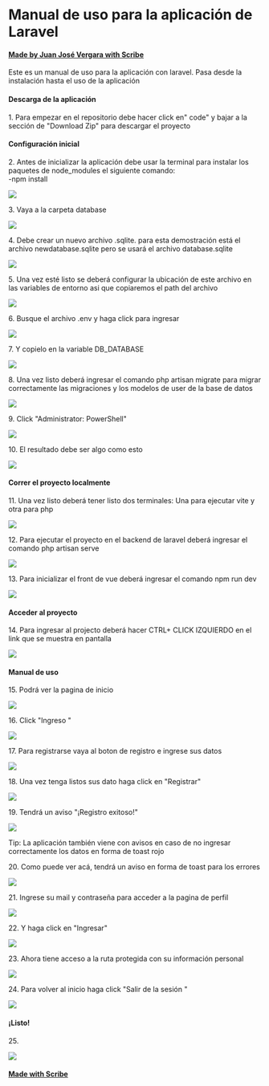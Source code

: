 # Manual de uso para la aplicación de Laravel
#### [Made by Juan José Vergara with Scribe](https://scribehow.com/shared/Manual_de_uso_para_la_aplicacin_de_Laravel__187hcoZiS-KkxE28yZYm5w)
Este es un manual de uso para la aplicación con laravel. Pasa desde la instalación hasta el uso de la aplicación

#### Descarga de la aplicación


1\. Para empezar en el repositorio debe hacer click en" code" y bajar a la sección de "Download Zip" para descargar el proyecto


#### Configuración inicial


2\. Antes de inicializar la aplicación debe usar la terminal para instalar los paquetes de node_modules el siguiente comando:\
-npm install

![](https://ajeuwbhvhr.cloudimg.io/colony-recorder.s3.amazonaws.com/files/2025-01-18/05eab97f-39cc-4d38-83b0-a9cdbf2126a0/user_cropped_screenshot.jpeg?tl_px=0,0&br_px=859,480&force_format=jpeg&q=100&width=860&wat_scale=76&wat=1&wat_opacity=1&wat_gravity=northwest&wat_url=https://colony-recorder.s3.amazonaws.com/images/watermarks/EC4899_standard.png&wat_pad=285,107)


3\. Vaya a la carpeta database

![](https://ajeuwbhvhr.cloudimg.io/colony-recorder.s3.amazonaws.com/files/2025-01-18/9af68fe7-1549-4abb-b634-70f0adf58fbd/ascreenshot.jpeg?tl_px=1060,0&br_px=1920,480&force_format=jpeg&q=100&width=860&wat_scale=76&wat=1&wat_opacity=1&wat_gravity=northwest&wat_url=https://colony-recorder.s3.amazonaws.com/images/watermarks/EC4899_standard.png&wat_pad=497,134)


4\. Debe crear un nuevo archivo .sqlite. para esta demostración está el archivo newdatabase.sqlite pero se usará el archivo database.sqlite

![](https://ajeuwbhvhr.cloudimg.io/colony-recorder.s3.amazonaws.com/files/2025-01-18/c969be65-f3bc-478f-9fd5-d99a203c161f/ascreenshot.jpeg?tl_px=1060,55&br_px=1920,536&force_format=jpeg&q=100&width=860&wat_scale=76&wat=1&wat_opacity=1&wat_gravity=northwest&wat_url=https://colony-recorder.s3.amazonaws.com/images/watermarks/EC4899_standard.png&wat_pad=513,212)


5\. Una vez esté listo se deberá configurar la ubicación de este archivo en las variables de entorno asi que copiaremos el path del archivo

![](https://ajeuwbhvhr.cloudimg.io/colony-recorder.s3.amazonaws.com/files/2025-01-18/8ffd303c-9cfb-4728-ae12-33047af69c9a/ascreenshot.jpeg?tl_px=1036,545&br_px=1896,1026&force_format=jpeg&q=100&width=860&wat_scale=76&wat=1&wat_opacity=1&wat_gravity=northwest&wat_url=https://colony-recorder.s3.amazonaws.com/images/watermarks/EC4899_standard.png&wat_pad=402,212)


6\. Busque el archivo .env y haga click para ingresar

![](https://ajeuwbhvhr.cloudimg.io/colony-recorder.s3.amazonaws.com/files/2025-01-18/790ada6e-8b12-4e27-b706-2388c85d8e92/ascreenshot.jpeg?tl_px=1060,599&br_px=1920,1080&force_format=jpeg&q=100&width=860&wat_scale=76&wat=1&wat_opacity=1&wat_gravity=northwest&wat_url=https://colony-recorder.s3.amazonaws.com/images/watermarks/EC4899_standard.png&wat_pad=552,246)


7\. Y copielo en la variable DB_DATABASE

![](https://ajeuwbhvhr.cloudimg.io/colony-recorder.s3.amazonaws.com/files/2025-01-18/1f0c67cd-5b88-432a-89a5-51b951930cbd/user_cropped_screenshot.jpeg?tl_px=14,19&br_px=874,500&force_format=jpeg&q=100&width=860&wat_scale=76&wat=1&wat_opacity=1&wat_gravity=northwest&wat_url=https://colony-recorder.s3.amazonaws.com/images/watermarks/EC4899_standard.png&wat_pad=99,361)


8\. Una vez listo deberá ingresar el comando php artisan migrate para migrar correctamente las migraciones y los modelos de user de la base de datos

![](https://ajeuwbhvhr.cloudimg.io/colony-recorder.s3.amazonaws.com/files/2025-01-18/aaac27da-d771-4253-9bb5-146d3b4a0db5/ascreenshot.jpeg?tl_px=0,599&br_px=859,1080&force_format=jpeg&q=100&width=860&wat_scale=76&wat=1&wat_opacity=1&wat_gravity=northwest&wat_url=https://colony-recorder.s3.amazonaws.com/images/watermarks/EC4899_standard.png&wat_pad=988,428)


9\. Click "Administrator: PowerShell"

![](https://ajeuwbhvhr.cloudimg.io/colony-recorder.s3.amazonaws.com/files/2025-01-18/fc0d7eaf-11ea-44dc-a217-2918fe1d1561/ascreenshot.jpeg?tl_px=609,436&br_px=1469,917&force_format=jpeg&q=100&width=860&wat_scale=76&wat=1&wat_opacity=1&wat_gravity=northwest&wat_url=https://colony-recorder.s3.amazonaws.com/images/watermarks/EC4899_standard.png&wat_pad=402,212)


10\. El resultado debe ser algo como esto

![](https://ajeuwbhvhr.cloudimg.io/colony-recorder.s3.amazonaws.com/files/2025-01-18/058e7638-e0b7-4fa5-b54d-ca07b3c4367e/user_cropped_screenshot.jpeg?tl_px=0,0&br_px=859,181&force_format=jpeg&q=100&width=860&wat_scale=76&wat=1&wat_opacity=1&wat_gravity=northwest&wat_url=https://colony-recorder.s3.amazonaws.com/images/watermarks/EC4899_standard.png&wat_pad=320,326)


#### Correr el proyecto localmente


11\. Una vez listo deberá tener listo dos terminales: Una para ejecutar vite y otra para php

![](https://ajeuwbhvhr.cloudimg.io/colony-recorder.s3.amazonaws.com/files/2025-01-18/1f091149-d2e9-43b6-8a58-b74d302f3cbb/ascreenshot.jpeg?tl_px=918,496&br_px=1778,977&force_format=jpeg&q=100&width=860&wat_scale=76&wat=1&wat_opacity=1&wat_gravity=northwest&wat_url=https://colony-recorder.s3.amazonaws.com/images/watermarks/EC4899_standard.png&wat_pad=402,212)


12\. Para ejecutar el proyecto en el backend de laravel deberá ingresar el comando php artisan serve

![](https://ajeuwbhvhr.cloudimg.io/colony-recorder.s3.amazonaws.com/files/2025-01-18/dce65178-c74f-4633-9f5a-521cad152dab/ascreenshot.jpeg?tl_px=0,599&br_px=859,1080&force_format=jpeg&q=100&width=860&wat_scale=76&wat=1&wat_opacity=1&wat_gravity=northwest&wat_url=https://colony-recorder.s3.amazonaws.com/images/watermarks/EC4899_standard.png&wat_pad=1352,123)


13\. Para inicializar el front de vue deberá ingresar el comando npm run dev

![](https://ajeuwbhvhr.cloudimg.io/colony-recorder.s3.amazonaws.com/files/2025-01-18/d43674b5-a6ea-49b9-b96f-202dc257e79d/ascreenshot.jpeg?tl_px=0,599&br_px=859,1080&force_format=jpeg&q=100&width=860&wat_scale=76&wat=1&wat_opacity=1&wat_gravity=northwest&wat_url=https://colony-recorder.s3.amazonaws.com/images/watermarks/EC4899_standard.png&wat_pad=1339,110)


#### Acceder al proyecto


14\. Para ingresar al projecto deberá hacer CTRL+ CLICK IZQUIERDO en el link que se muestra en pantalla

![](https://ajeuwbhvhr.cloudimg.io/colony-recorder.s3.amazonaws.com/files/2025-01-18/2fd38544-4aee-4028-977f-a13571c3500a/ascreenshot.jpeg?tl_px=0,599&br_px=859,1080&force_format=jpeg&q=100&width=860&wat_scale=76&wat=1&wat_opacity=1&wat_gravity=northwest&wat_url=https://colony-recorder.s3.amazonaws.com/images/watermarks/EC4899_standard.png&wat_pad=320,304)


#### Manual de uso


15\. Podrá ver la pagina de inicio

![](https://ajeuwbhvhr.cloudimg.io/colony-recorder.s3.amazonaws.com/files/2025-01-18/350b021c-30d5-4759-85f0-18dd05056e10/screenshot.jpeg?tl_px=0,0&br_px=1393,890&force_format=jpeg&q=100&width=1120.0)


16\. Click "Ingreso "

![](https://ajeuwbhvhr.cloudimg.io/colony-recorder.s3.amazonaws.com/files/2025-01-18/a98f30fe-8250-4a10-8d61-d974aa2e96d9/ascreenshot.jpeg?tl_px=740,0&br_px=1600,480&force_format=jpeg&q=100&width=860&wat_scale=76&wat=1&wat_opacity=1&wat_gravity=northwest&wat_url=https://colony-recorder.s3.amazonaws.com/images/watermarks/EC4899_standard.png&wat_pad=477,113)


17\. Para registrarse vaya al boton de registro e ingrese sus datos

![](https://ajeuwbhvhr.cloudimg.io/colony-recorder.s3.amazonaws.com/files/2025-01-18/70674234-87e7-4175-b792-f45cf948b2cd/ascreenshot.jpeg?tl_px=740,0&br_px=1600,480&force_format=jpeg&q=100&width=860&wat_scale=76&wat=1&wat_opacity=1&wat_gravity=northwest&wat_url=https://colony-recorder.s3.amazonaws.com/images/watermarks/EC4899_standard.png&wat_pad=611,122)


18\. Una vez tenga listos sus dato haga click en "Registrar"

![](https://ajeuwbhvhr.cloudimg.io/colony-recorder.s3.amazonaws.com/files/2025-01-18/a5f2d6ee-549c-4ecf-a897-d05df36ac750/user_cropped_screenshot.jpeg?tl_px=140,130&br_px=1515,900&force_format=jpeg&q=100&width=1120.0&wat=1&wat_opacity=1&wat_gravity=northwest&wat_url=https://colony-recorder.s3.amazonaws.com/images/watermarks/EC4899_standard.png&wat_pad=524,458)


19\. Tendrá un aviso "¡Registro exitoso!"

![](https://ajeuwbhvhr.cloudimg.io/colony-recorder.s3.amazonaws.com/files/2025-01-18/6b9182f7-54dc-4f46-9e40-dc54995d2092/ascreenshot.jpeg?tl_px=372,0&br_px=1232,480&force_format=jpeg&q=100&width=860&wat_scale=76&wat=1&wat_opacity=1&wat_gravity=northwest&wat_url=https://colony-recorder.s3.amazonaws.com/images/watermarks/EC4899_standard.png&wat_pad=402,140)


Tip: La aplicación también viene con avisos en caso de no ingresar correctamente los datos en forma de toast rojo


20\. Como puede ver acá, tendrá un aviso en forma de toast para los errores

![](https://ajeuwbhvhr.cloudimg.io/colony-recorder.s3.amazonaws.com/files/2025-01-18/51ac020b-af8c-4d7f-b458-61ee8fc7b470/ascreenshot.jpeg?tl_px=492,0&br_px=1352,480&force_format=jpeg&q=100&width=860&wat_scale=76&wat=1&wat_opacity=1&wat_gravity=northwest&wat_url=https://colony-recorder.s3.amazonaws.com/images/watermarks/EC4899_standard.png&wat_pad=402,165)


21\. Ingrese su mail y contraseña para acceder a la pagina de perfil

![](https://ajeuwbhvhr.cloudimg.io/colony-recorder.s3.amazonaws.com/files/2025-01-18/797ae62f-96e3-4887-aebe-9d4aa4aa7a0f/ascreenshot.jpeg?tl_px=479,160&br_px=1339,641&force_format=jpeg&q=100&width=860&wat_scale=76&wat=1&wat_opacity=1&wat_gravity=northwest&wat_url=https://colony-recorder.s3.amazonaws.com/images/watermarks/EC4899_standard.png&wat_pad=402,212)


22\. Y haga click en "Ingresar"

![](https://ajeuwbhvhr.cloudimg.io/colony-recorder.s3.amazonaws.com/files/2025-01-18/f97cb946-37d5-42c7-9eb6-c58876166816/ascreenshot.jpeg?tl_px=415,336&br_px=1275,817&force_format=jpeg&q=100&width=860&wat_scale=76&wat=1&wat_opacity=1&wat_gravity=northwest&wat_url=https://colony-recorder.s3.amazonaws.com/images/watermarks/EC4899_standard.png&wat_pad=402,212)


23\. Ahora tiene acceso a la ruta protegida con su información personal

![](https://ajeuwbhvhr.cloudimg.io/colony-recorder.s3.amazonaws.com/files/2025-01-18/7b15f17c-de42-4592-a2a1-3ed4f35b7aef/user_cropped_screenshot.jpeg?tl_px=175,71&br_px=1035,552&force_format=jpeg&q=100&width=860&wat_scale=76&wat=1&wat_opacity=1&wat_gravity=northwest&wat_url=https://colony-recorder.s3.amazonaws.com/images/watermarks/EC4899_standard.png&wat_pad=402,212)


24\. Para volver al inicio haga click "Salir de la sesión "

![](https://ajeuwbhvhr.cloudimg.io/colony-recorder.s3.amazonaws.com/files/2025-01-18/b0b91d51-bc9c-4170-be99-fbc3ae0478ba/ascreenshot.jpeg?tl_px=740,0&br_px=1600,480&force_format=jpeg&q=100&width=860&wat_scale=76&wat=1&wat_opacity=1&wat_gravity=northwest&wat_url=https://colony-recorder.s3.amazonaws.com/images/watermarks/EC4899_standard.png&wat_pad=562,113)


#### ¡Listo!


25\. 

![](https://media.tenor.com/DE72MznZMqgAAAAC/cat.gif)
#### [Made with Scribe](https://scribehow.com/shared/Manual_de_uso_para_la_aplicacin_de_Laravel__187hcoZiS-KkxE28yZYm5w)


